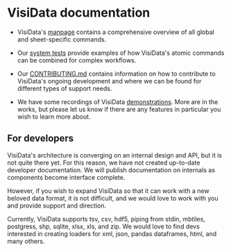 # VisiData documentation

* VisiData's [manpage](/man) contains a comprehensive overview of all global and sheet-specific commands.

* Our [system tests](/test) provide examples of how VisiData's atomic commands can be combined for complex workflows.

* Our [CONTRIBUTING.md](/contributing) contains information on how to contribute to VisiData's ongoing development and where we can be found for different types of support needs.

* We have some recordings of VisiData [demonstrations](/videos). More are in the works, but please let us know if there are any features in particular you wish to learn more about.

## For developers

VisiData's architecture is converging on an internal design and API, but it is not quite there yet. For this reason, we have not created up-to-date developer documentation. We will publish documentation on internals as components become interface complete.

However, if you wish to expand VisiData so that it can work with a new beloved data format, it is not difficult, and we would love to work with you and provide support and direction.

Currently, VisiData supports tsv, csv, hdf5, piping from stdin, mbtiles, postgress, shp, sqlite, xlsx, xls, and zip. We would love to find devs interested in creating loaders for xml, json, pandas dataframes, html, and many others. 
